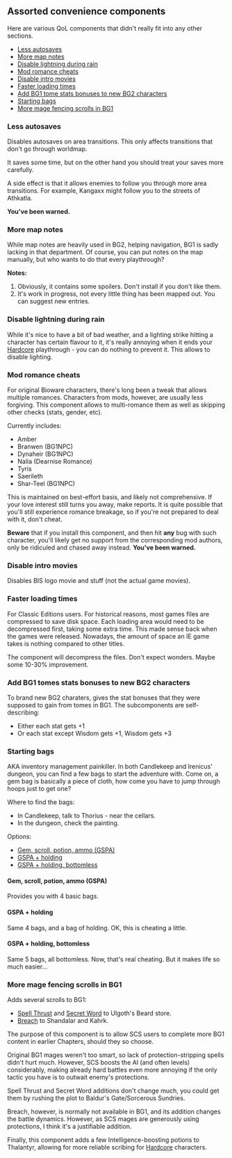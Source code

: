 ## Assorted convenience components

Here are various QoL components that didn't really fit into any other sections.

- [Less autosaves](#less-autosaves)
- [More map notes](#more-map-notes)
- [Disable lightning during rain](#disable-lightning-during-rain)
- [Mod romance cheats](#mod-romance-cheats)
- [Disable intro movies](#disable-intro-movies)
- [Faster loading times](#faster-loading-times)
- [Add BG1 tome stats bonuses to new BG2 characters](#add-bg1-tome-stats-bonuses-to-new-bg2-characters)
- [Starting bags](#starting-bags)
- [More mage fencing scrolls in BG1](#more-mage-fencing-scrolls-in-bg1)

### Less autosaves

Disables autosaves on area transitions. This only affects transitions that don't go through worldmap.

It saves some time, but on the other hand you should treat your saves more carefully.

A side effect is that it allows enemies to follow you through more area transitions. For example, Kangaxx might follow you to the streets of Athkatla.

**You've been warned.**

### More map notes

While map notes are heavily used in BG2, helping navigation, BG1 is sadly lacking in that department. Of course, you can put notes on the map manually, but who wants to do that every playthrough?

**Notes:**

1. Obviously, it contains some spoilers. Don't install if you don't like them.
1. It's work in progress, not every little thing has been mapped out. You can suggest new entries.

### Disable lightning during rain

While it's nice to have a bit of bad weather, and a lighting strike hitting a character has certain flavour to it, it's really annoying when it ends your [Hardcore](https://pihwiki.bgforge.net/) playthrough - you can do nothing to prevent it. This allows to disable lighting.

### Mod romance cheats

For original Bioware characters, there's long been a tweak that allows multiple romances. Characters from mods, however, are usually less forgiving. This component allows to multi-romance them as well as skipping other checks (stats, gender, etc).

Currently includes:

- Amber
- Branwen (BG1NPC)
- Dynaheir (BG1NPC)
- Nalia (Dearnise Romance)
- Tyris
- Saerileth
- Shar-Teel (BG1NPC)

This is maintained on best-effort basis, and likely not comprehensive. If your love interest still turns you away, make reports. It is quite possible that you'll still experience romance breakage, so if you're not prepared to deal with it, don't cheat.

**Beware** that if you install this component, and then hit **any** bug with such character, you'll likely get no support from the corresponding mod authors, only be ridiculed and chased away instead. **You've been warned.**

### Disable intro movies

Disables BIS logo movie and stuff (not the actual game movies).

### Faster loading times

For Classic Editions users. For historical reasons, most games files are compressed to save disk space. Each loading area would need to be decompressed first, taking some extra time. This made sense back when the games were released. Nowadays, the amount of space an IE game takes is nothing compared to other titles.

The component will decompress the files. Don't expect wonders. Maybe some 10-30% improvement.

### Add BG1 tomes stats bonuses to new BG2 characters

To brand new BG2 charaters, gives the stat bonuses that they were supposed to gain from tomes in BG1. The subcomponents are self-describing:

- Either each stat gets +1
- Or each stat except Wisdom gets +1, Wisdom gets +3

### Starting bags

AKA inventory management painkiller. In both Candlekeep and Irenicus' dungeon, you can find a few bags to start the adventure with. Come on, a gem bag is basically a piece of cloth, how come you have to jump through hoops just to get one?

Where to find the bags:

- In Candlekeep, talk to Thorius - near the cellars.
- In the dungeon, check the painting.

Options:

- [Gem, scroll, potion, ammo (GSPA)](#gem-scroll-potion-ammo-gspa)
- [GSPA + holding](#gspa--holding)
- [GSPA + holding, bottomless](#gspa--holding-bottomless)

#### Gem, scroll, potion, ammo (GSPA)

Provides you with 4 basic bags.

#### GSPA + holding

Same 4 bags, and a bag of holding. OK, this is cheating a little.

#### GSPA + holding, bottomless

Same 5 bags, all bottomless. Now, that's real cheating. But it makes life so much easier...

### More mage fencing scrolls in BG1

Adds several scrolls to BG1:

- [Spell Thrust](https://pihwiki.bgforge.net/Baldur%27s_Gate:_Arcane_Spells_List#Spell_Thrust) and [Secret Word](https://pihwiki.bgforge.net/Baldur%27s_Gate:_Arcane_Spells_List#Secret_Word) to Ulgoth's Beard store.
- [Breach](https://pihwiki.bgforge.net/Baldur%27s_Gate:_Arcane_Spells_List#Breach) to Shandalar and Kahrk.

The purpose of this component is to allow SCS users to complete more BG1 content in earlier Chapters, should they so choose.

Original BG1 mages weren't too smart, so lack of protection-stripping spells didn't hurt much. However, SCS boosts the AI (and often levels) considerably, making already hard battles even more annoying if the only tactic you have is to outwait enemy's protections.

Spell Thrust and Secret Word additions don't change much, you could get them by rushing the plot to Baldur's Gate/Sorcerous Sundries.

Breach, however, is normally not available in BG1, and its addition changes the battle dynamics. However, as SCS mages are generously using protections, I think it's a justifiable addition.

Finally, this component adds a few Intelligence-boosting potions to Thalantyr, allowing for more reliable scribing for [Hardcore](https://pihwiki.bgforge.net/) characters.
